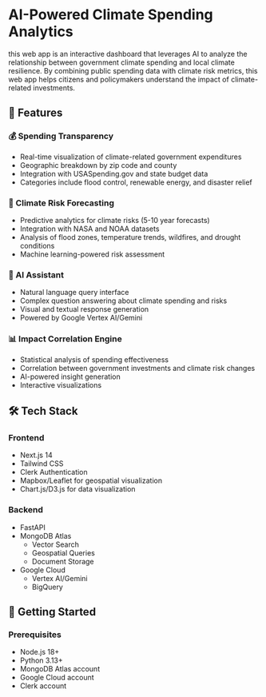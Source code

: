 # AI-Powered Climate Spending Analytics

this web app is an interactive dashboard that leverages AI to analyze the relationship between government climate spending and local climate resilience. By combining public spending data with climate risk metrics, this web app helps citizens and policymakers understand the impact of climate-related investments.

## 🌟 Features

### 💰 Spending Transparency
- Real-time visualization of climate-related government expenditures
- Geographic breakdown by zip code and county
- Integration with USASpending.gov and state budget data
- Categories include flood control, renewable energy, and disaster relief

### 🔮 Climate Risk Forecasting
- Predictive analytics for climate risks (5-10 year forecasts)
- Integration with NASA and NOAA datasets
- Analysis of flood zones, temperature trends, wildfires, and drought conditions
- Machine learning-powered risk assessment

### 🤖 AI Assistant
- Natural language query interface
- Complex question answering about climate spending and risks
- Visual and textual response generation
- Powered by Google Vertex AI/Gemini

### 📊 Impact Correlation Engine
- Statistical analysis of spending effectiveness
- Correlation between government investments and climate risk changes
- AI-powered insight generation
- Interactive visualizations

## 🛠️ Tech Stack

### Frontend
- Next.js 14
- Tailwind CSS
- Clerk Authentication
- Mapbox/Leaflet for geospatial visualization
- Chart.js/D3.js for data visualization

### Backend
- FastAPI
- MongoDB Atlas
  - Vector Search
  - Geospatial Queries
  - Document Storage
- Google Cloud
  - Vertex AI/Gemini
  - BigQuery

## 🚀 Getting Started

### Prerequisites
- Node.js 18+
- Python 3.13+
- MongoDB Atlas account
- Google Cloud account
- Clerk account
